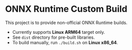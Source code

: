 # ONNX Runtime Custom Build

This project is to provide non-official ONNX Runtime builds.

- Currently supports **Linux ARM64** target only.
- See `dist` directory for pre-built libraries.
- To build manually, run `./build.sh` on **Linux x86_64**.